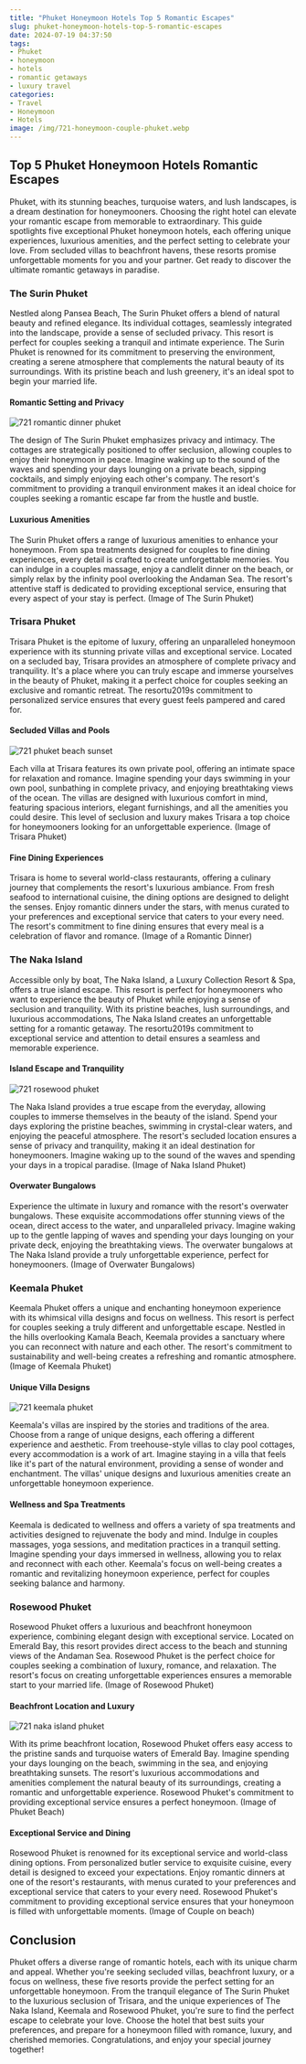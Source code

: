 ```yaml
---
title: "Phuket Honeymoon Hotels Top 5 Romantic Escapes"
slug: phuket-honeymoon-hotels-top-5-romantic-escapes
date: 2024-07-19 04:37:50
tags:
- Phuket
- honeymoon
- hotels
- romantic getaways
- luxury travel
categories:
- Travel
- Honeymoon
- Hotels
image: /img/721-honeymoon-couple-phuket.webp 
---
```

## Top 5 Phuket Honeymoon Hotels Romantic Escapes

Phuket, with its stunning beaches, turquoise waters, and lush landscapes, is a dream destination for honeymooners. Choosing the right hotel can elevate your romantic escape from memorable to extraordinary. This guide spotlights five exceptional Phuket honeymoon hotels, each offering unique experiences, luxurious amenities, and the perfect setting to celebrate your love. From secluded villas to beachfront havens, these resorts promise unforgettable moments for you and your partner. Get ready to discover the ultimate romantic getaways in paradise.

### The Surin Phuket

Nestled along Pansea Beach, The Surin Phuket offers a blend of natural beauty and refined elegance. Its individual cottages, seamlessly integrated into the landscape, provide a sense of secluded privacy. This resort is perfect for couples seeking a tranquil and intimate experience. The Surin Phuket is renowned for its commitment to preserving the environment, creating a serene atmosphere that complements the natural beauty of its surroundings. With its pristine beach and lush greenery, it's an ideal spot to begin your married life.

#### Romantic Setting and Privacy

![721 romantic dinner phuket](/img/721-romantic-dinner-phuket.webp)

The design of The Surin Phuket emphasizes privacy and intimacy. The cottages are strategically positioned to offer seclusion, allowing couples to enjoy their honeymoon in peace. Imagine waking up to the sound of the waves and spending your days lounging on a private beach, sipping cocktails, and simply enjoying each other's company. The resort's commitment to providing a tranquil environment makes it an ideal choice for couples seeking a romantic escape far from the hustle and bustle.

#### Luxurious Amenities

The Surin Phuket offers a range of luxurious amenities to enhance your honeymoon. From spa treatments designed for couples to fine dining experiences, every detail is crafted to create unforgettable memories. You can indulge in a couples massage, enjoy a candlelit dinner on the beach, or simply relax by the infinity pool overlooking the Andaman Sea. The resort's attentive staff is dedicated to providing exceptional service, ensuring that every aspect of your stay is perfect. (Image of The Surin Phuket)

### Trisara Phuket

Trisara Phuket is the epitome of luxury, offering an unparalleled honeymoon experience with its stunning private villas and exceptional service. Located on a secluded bay, Trisara provides an atmosphere of complete privacy and tranquility. It's a place where you can truly escape and immerse yourselves in the beauty of Phuket, making it a perfect choice for couples seeking an exclusive and romantic retreat. The resortu2019s commitment to personalized service ensures that every guest feels pampered and cared for.

#### Secluded Villas and Pools

![721 phuket beach sunset](/img/721-phuket-beach-sunset.webp)

Each villa at Trisara features its own private pool, offering an intimate space for relaxation and romance. Imagine spending your days swimming in your own pool, sunbathing in complete privacy, and enjoying breathtaking views of the ocean. The villas are designed with luxurious comfort in mind, featuring spacious interiors, elegant furnishings, and all the amenities you could desire. This level of seclusion and luxury makes Trisara a top choice for honeymooners looking for an unforgettable experience. (Image of Trisara Phuket)

#### Fine Dining Experiences

Trisara is home to several world-class restaurants, offering a culinary journey that complements the resort's luxurious ambiance. From fresh seafood to international cuisine, the dining options are designed to delight the senses. Enjoy romantic dinners under the stars, with menus curated to your preferences and exceptional service that caters to your every need. The resort's commitment to fine dining ensures that every meal is a celebration of flavor and romance. (Image of a Romantic Dinner)

### The Naka Island

Accessible only by boat, The Naka Island, a Luxury Collection Resort & Spa, offers a true island escape. This resort is perfect for honeymooners who want to experience the beauty of Phuket while enjoying a sense of seclusion and tranquility. With its pristine beaches, lush surroundings, and luxurious accommodations, The Naka Island creates an unforgettable setting for a romantic getaway. The resortu2019s commitment to exceptional service and attention to detail ensures a seamless and memorable experience.

#### Island Escape and Tranquility

![721 rosewood phuket](/img/721-rosewood-phuket.webp)

The Naka Island provides a true escape from the everyday, allowing couples to immerse themselves in the beauty of the island. Spend your days exploring the pristine beaches, swimming in crystal-clear waters, and enjoying the peaceful atmosphere. The resort's secluded location ensures a sense of privacy and tranquility, making it an ideal destination for honeymooners. Imagine waking up to the sound of the waves and spending your days in a tropical paradise. (Image of Naka Island Phuket)

#### Overwater Bungalows

Experience the ultimate in luxury and romance with the resort's overwater bungalows. These exquisite accommodations offer stunning views of the ocean, direct access to the water, and unparalleled privacy. Imagine waking up to the gentle lapping of waves and spending your days lounging on your private deck, enjoying the breathtaking views. The overwater bungalows at The Naka Island provide a truly unforgettable experience, perfect for honeymooners. (Image of Overwater Bungalows)

### Keemala Phuket

Keemala Phuket offers a unique and enchanting honeymoon experience with its whimsical villa designs and focus on wellness. This resort is perfect for couples seeking a truly different and unforgettable escape. Nestled in the hills overlooking Kamala Beach, Keemala provides a sanctuary where you can reconnect with nature and each other. The resort's commitment to sustainability and well-being creates a refreshing and romantic atmosphere. (Image of Keemala Phuket)

#### Unique Villa Designs

![721 keemala phuket](/img/721-keemala-phuket.webp)

Keemala's villas are inspired by the stories and traditions of the area. Choose from a range of unique designs, each offering a different experience and aesthetic. From treehouse-style villas to clay pool cottages, every accommodation is a work of art. Imagine staying in a villa that feels like it's part of the natural environment, providing a sense of wonder and enchantment. The villas' unique designs and luxurious amenities create an unforgettable honeymoon experience.

#### Wellness and Spa Treatments

Keemala is dedicated to wellness and offers a variety of spa treatments and activities designed to rejuvenate the body and mind. Indulge in couples massages, yoga sessions, and meditation practices in a tranquil setting. Imagine spending your days immersed in wellness, allowing you to relax and reconnect with each other. Keemala's focus on well-being creates a romantic and revitalizing honeymoon experience, perfect for couples seeking balance and harmony.

### Rosewood Phuket

Rosewood Phuket offers a luxurious and beachfront honeymoon experience, combining elegant design with exceptional service. Located on Emerald Bay, this resort provides direct access to the beach and stunning views of the Andaman Sea. Rosewood Phuket is the perfect choice for couples seeking a combination of luxury, romance, and relaxation. The resort's focus on creating unforgettable experiences ensures a memorable start to your married life. (Image of Rosewood Phuket)

#### Beachfront Location and Luxury

![721 naka island phuket](/img/721-naka-island-phuket.webp)

With its prime beachfront location, Rosewood Phuket offers easy access to the pristine sands and turquoise waters of Emerald Bay. Imagine spending your days lounging on the beach, swimming in the sea, and enjoying breathtaking sunsets. The resort's luxurious accommodations and amenities complement the natural beauty of its surroundings, creating a romantic and unforgettable experience. Rosewood Phuket's commitment to providing exceptional service ensures a perfect honeymoon. (Image of Phuket Beach)

#### Exceptional Service and Dining

Rosewood Phuket is renowned for its exceptional service and world-class dining options. From personalized butler service to exquisite cuisine, every detail is designed to exceed your expectations. Enjoy romantic dinners at one of the resort's restaurants, with menus curated to your preferences and exceptional service that caters to your every need. Rosewood Phuket's commitment to providing exceptional service ensures that your honeymoon is filled with unforgettable moments. (Image of Couple on beach)

## Conclusion

Phuket offers a diverse range of romantic hotels, each with its unique charm and appeal. Whether you're seeking secluded villas, beachfront luxury, or a focus on wellness, these five resorts provide the perfect setting for an unforgettable honeymoon. From the tranquil elegance of The Surin Phuket to the luxurious seclusion of Trisara, and the unique experiences of The Naka Island, Keemala and Rosewood Phuket, you're sure to find the perfect escape to celebrate your love. Choose the hotel that best suits your preferences, and prepare for a honeymoon filled with romance, luxury, and cherished memories. Congratulations, and enjoy your special journey together!

